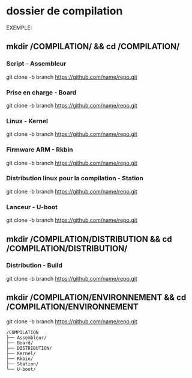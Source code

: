 # dossier de compilation 
EXEMPLE:

## mkdir /COMPILATION/ && cd /COMPILATION/

### Script - Assembleur
git clone -b branch https://github.com/name/repo.git
### Prise en charge - Board
git clone -b branch https://github.com/name/repo.git
### Linux - Kernel
git clone -b branch https://github.com/name/repo.git
### Firmware ARM - Rkbin
git clone -b branch https://github.com/name/repo.git
### Distribution linux pour la compilation - Station
git clone -b branch https://github.com/name/repo.git
### Lanceur - U-boot
git clone -b branch https://github.com/name/repo.git

## mkdir /COMPILATION/DISTRIBUTION && cd /COMPILATION/DISTRIBUTION/
### Distribution - Build
git clone -b branch https://github.com/name/repo.git

## mkdir /COMPILATION/ENVIRONNEMENT && cd /COMPILATION/ENVIRONNEMENT
git clone -b branch https://github.com/name/repo.git

~~~
/COMPILATION
├── Assembleur/
├── Board/
├── DISTRIBUTION/
├── Kernel/
├── Rkbin/
├── Station/
└── U-boot/
~~~
